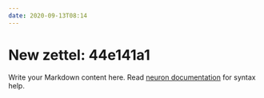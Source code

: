 ```yaml
---
date: 2020-09-13T08:14
---
```


# New zettel: 44e141a1

Write your Markdown content here. Read [neuron documentation](https://neuron.zettel.page/2011404.html) for syntax help.

